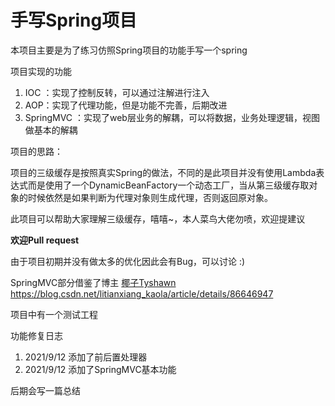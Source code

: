 # 手写Spring项目

本项目主要是为了练习仿照Spring项目的功能手写一个spring

项目实现的功能

1. IOC ：实现了控制反转，可以通过注解进行注入
2. AOP：实现了代理功能，但是功能不完善，后期改进
3. SpringMVC ：实现了web层业务的解耦，可以将数据，业务处理逻辑，视图做基本的解耦

项目的思路：

项目的三级缓存是按照真实Spring的做法，不同的是此项目并没有使用Lambda表达式而是使用了一个DynamicBeanFactory一个动态工厂，当从第三级缓存取对象的时候依然是如果判断为代理对象则生成代理，否则返回原对象。

此项目可以帮助大家理解三级缓存，嘻嘻~，本人菜鸟大佬勿喷，欢迎提建议

**欢迎Pull request**

由于项目初期并没有做太多的优化因此会有Bug，可以讨论 :)

SpringMVC部分借鉴了博主  [椰子Tyshawn](https://tyshawnlee.blog.csdn.net/)   https://blog.csdn.net/litianxiang_kaola/article/details/86646947

项目中有一个测试工程

功能修复日志

1. 2021/9/12 添加了前后置处理器
2. 2021/9/12 添加了SpringMVC基本功能

后期会写一篇总结

